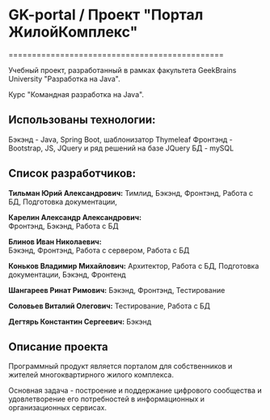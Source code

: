 # GK-portal  /  Проект "Портал ЖилойКомплекс"
==============================================

Учебный проект, разработанный в рамках факультета GeekBrains University "Разработка на Java".

Курс  "Командная разработка на Java".


Использованы технологии:
------------------------

Бэкэнд - Java, Spring Boot, шаблонизатор Thymeleaf 
Фронтэнд - Bootstrap, JS, JQuery и ряд решений на базе JQuery
БД - mySQL

Список разработчиков:
--------------------
**Тильман Юрий Александрович:** 
Тимлид, Бэкэнд, Фронтэнд, Работа с БД, Подготовка документации, 

**Карелин Александр Александрович:**  
Фронтэнд, Бэкэнд, Работа с БД 
 
**Блинов Иван Николаевич:**  
Бэкэнд, Фронтэнд, Работа с сервером, Работа с БД
 
**Коньков Владимир Михайлович:**
Архитектор, Работа с БД, Подготовка документации, Бэкэнд, Фронтенд

**Шангареев Ринат Римович:**
Бэкэнд, Фронтэнд, Тестирование

**Соловьев Виталий Олегович:**
Тестирование, Работа с БД
 
**Дегтярь Константин Сергеевич:**
Бэкэнд
 
Описание проекта
-----------------
Программный продукт является порталом для собственников и жителей многоквартирного жилого комплекса.

Основная задача - построение и поддержание цифрового сообщества и удовлетворение его потребностей в информационных и организационных сервисах.
